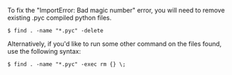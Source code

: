 To fix the "ImportError: Bad magic number" error, you will need to remove existing .pyc compiled python files.
```
$ find . -name "*.pyc" -delete
```
Alternatively, if you'd like to run some other command on the files found, use the following syntax:
```
$ find . -name "*.pyc" -exec rm {} \;
```